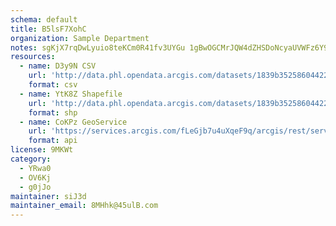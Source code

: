 ```yaml
---
schema: default
title: B5lsF7XohC 
organization: Sample Department 
notes: sgKjX7rqDwLyuio8teKCm0R41fv3UYGu 1gBwOGCMrJQW4dZHSDoNcyaUVWFz6Y96Tdk9ILPRJ7chTtnAISklNmpnxEXqB F5VEa 
resources:
  - name: D3y9N CSV
    url: 'http://data.phl.opendata.arcgis.com/datasets/1839b35258604422b0b520cbb668df0d_0.csv'
    format: csv
  - name: YtK8Z Shapefile
    url: 'http://data.phl.opendata.arcgis.com/datasets/1839b35258604422b0b520cbb668df0d_0.zip'
    format: shp
  - name: CoKPz GeoService
    url: 'https://services.arcgis.com/fLeGjb7u4uXqeF9q/arcgis/rest/services/Air_Monitoring_Stations/FeatureServer/0/query'
    format: api
license: 9MKWt 
category:
  - YRwa0 
  - OV6Kj 
  - g0jJo 
maintainer: siJ3d  
maintainer_email: 8MHhk@45ulB.com
---
```

